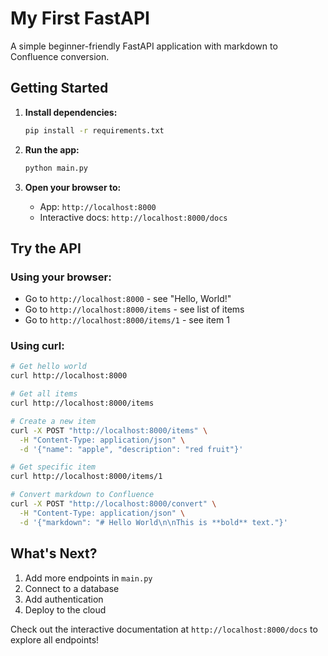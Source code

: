 # My First FastAPI

A simple beginner-friendly FastAPI application with markdown to Confluence conversion.

## Getting Started

1. **Install dependencies:**
   ```bash
   pip install -r requirements.txt
   ```

2. **Run the app:**
   ```bash
   python main.py
   ```

3. **Open your browser to:**
   - App: `http://localhost:8000`
   - Interactive docs: `http://localhost:8000/docs`

## Try the API

### Using your browser:
- Go to `http://localhost:8000` - see "Hello, World!"
- Go to `http://localhost:8000/items` - see list of items
- Go to `http://localhost:8000/items/1` - see item 1

### Using curl:
```bash
# Get hello world
curl http://localhost:8000

# Get all items
curl http://localhost:8000/items

# Create a new item
curl -X POST "http://localhost:8000/items" \
  -H "Content-Type: application/json" \
  -d '{"name": "apple", "description": "red fruit"}'

# Get specific item
curl http://localhost:8000/items/1

# Convert markdown to Confluence
curl -X POST "http://localhost:8000/convert" \
  -H "Content-Type: application/json" \
  -d '{"markdown": "# Hello World\n\nThis is **bold** text."}'
```

## What's Next?

1. Add more endpoints in `main.py`
2. Connect to a database
3. Add authentication
4. Deploy to the cloud

Check out the interactive documentation at `http://localhost:8000/docs` to explore all endpoints!